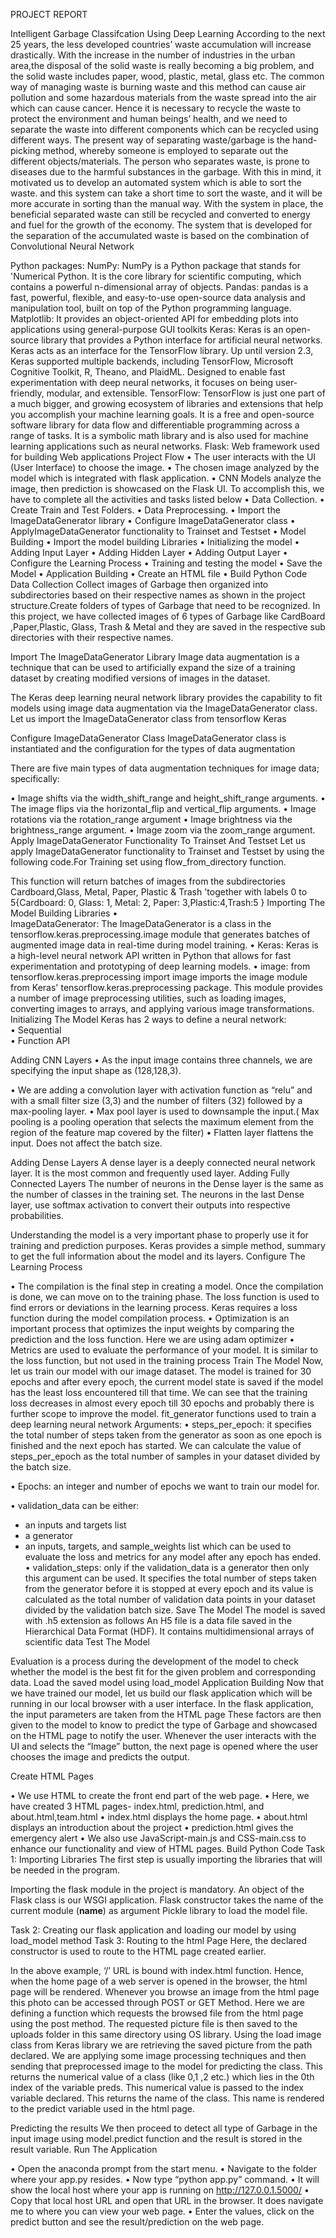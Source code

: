 PROJECT REPORT

Intelligent Garbage Classifcation Using Deep Learning
According to the next 25 years, the less developed countries’ waste accumulation will increase drastically. With the increase in the number of industries in the urban area,the disposal of the solid waste is really becoming a big problem, and the solid waste includes paper, wood, plastic, metal, glass etc. The common way of managing waste is burning waste and this method can cause air pollution and some hazardous materials from the waste spread into the air which can cause cancer. Hence it is necessary to recycle the waste to protect the environment and human beings’ health, and we need to separate the waste into different components which can be recycled using different ways.
The present way of separating waste/garbage is the hand-picking method, whereby someone is employed to separate out the different objects/materials. The person who separates waste, is prone to diseases due to the harmful substances in the garbage. With this in mind, it motivated us to develop an automated system which is able to sort the waste. and this system can take a short time to sort the waste, and it will be more accurate in sorting than the manual way. With the system in place, the beneficial separated waste can still be recycled and converted to energy and fuel for the growth of the economy. The system that is developed for the separation of the accumulated waste is based on the combination of Convolutional Neural Network


Python packages:
NumPy: NumPy is a Python package that stands for 'Numerical Python. It is the core library for scientific computing, which contains a powerful n-dimensional array of objects.
Pandas: pandas is a fast, powerful, flexible, and easy-to-use open-source data analysis and manipulation tool, built on top of the Python programming language. 
Matplotlib: It provides an object-oriented API for embedding plots into applications using general-purpose GUI toolkits
Keras: Keras is an open-source library that provides a Python interface for artificial neural networks. Keras acts as an interface for the TensorFlow library. Up until version 2.3, Keras supported multiple backends, including TensorFlow, Microsoft Cognitive Toolkit, R, Theano, and PlaidML. Designed to enable fast experimentation with deep neural networks, it focuses on being user-friendly, modular, and extensible.
TensorFlow: TensorFlow is just one part of a much bigger, and growing ecosystem of libraries and extensions that help you accomplish your machine learning goals. It is a free and open-source software library for data flow and differentiable programming across a range of tasks. It is a symbolic math library and is also used for machine learning applications such as neural networks.
Flask: Web framework used for building Web applications
Project Flow
•	The user interacts with the UI (User Interface) to choose the image.
•	The chosen image analyzed by the model which is integrated with flask application.
•	CNN Models analyze the image, then prediction is showcased on the Flask UI.
To accomplish this, we have to complete all the activities and tasks listed below
•	Data Collection.
•	Create Train and Test Folders.
•	Data Preprocessing.
•	Import the ImageDataGenerator library
•	Configure ImageDataGenerator class
•	ApplyImageDataGenerator functionality to Trainset and Testset
•	Model Building
•	Import the model building Libraries
•	Initializing the model
•	Adding Input Layer
•	Adding Hidden Layer
•	Adding Output Layer
•	Configure the Learning Process
•	Training and testing the model
•	Save the Model
•	Application Building
•	Create an HTML file
•	Build Python Code
Data Collection
Collect images of Garbage then organized into subdirectories based on their respective names as shown in the project structure.Create folders of types of Garbage that need to be recognized. 
In this project, we have collected images of 6 types of Garbage like CardBoard ,Paper,Plastic,
Glass, Trash & Metal and they are saved in the respective sub directories with their respective
names.

Import The ImageDataGenerator Library
Image data augmentation is a technique that can be used to artificially expand the size of a training dataset by creating modified versions of images in the dataset.


The Keras deep learning neural network library provides the capability to fit models using image data augmentation via the ImageDataGenerator class.
Let us import the ImageDataGenerator class from tensorflow Keras

Configure ImageDataGenerator Class
ImageDataGenerator class is instantiated and the configuration for the types of data augmentation


There are five main types of data augmentation techniques for image data; specifically:


•	Image shifts via the width_shift_range and height_shift_range arguments.
•	The image flips via the horizontal_flip and vertical_flip arguments.
•	Image rotations via the rotation_range argument
•	Image brightness via the brightness_range argument.
•	Image zoom via the zoom_range argument.
Apply ImageDataGenerator Functionality To Trainset And Testset
Let us apply ImageDataGenerator functionality to Trainset and Testset by using the following code.For Training set using flow_from_directory function.


This function will return batches of images from the subdirectories Cardboard,Glass, Metal, Paper, Plastic & Trash 'together with labels 0 to 5{Cardboard: 0, Glass: 1, Metal: 2, Paper: 3,Plastic:4,Trash:5 }
Importing The Model Building Libraries
•	
ImageDataGenerator: The ImageDataGenerator is a class in the tensorflow.keras.preprocessing.image module that generates batches of augmented image data in real-time during model training.
•	Keras: Keras is a high-level neural network API written in Python that allows for fast experimentation and prototyping of deep learning models.
•	image: from tensorflow.keras.preprocessing import image imports the image module from Keras' tensorflow.keras.preprocessing package. This module provides a number of image preprocessing utilities, such as loading images, converting images to arrays, and applying various image transformations.
Initializing The Model
Keras has 2 ways to define a neural network:  
•	Sequential  
•	Function API

Adding CNN Layers
•	As the input image contains three channels, we are specifying the input shape as (128,128,3).


•	We are adding a convolution layer with activation function as “relu” and 
with a small filter size (3,3) and the number of filters (32) followed by a max-pooling layer.
•	Max pool layer is used to downsample the input.( Max pooling is a pooling operation that selects the maximum element from the region of the feature map covered by the filter)
•	Flatten layer flattens the input. Does not affect the batch size.

Adding Dense Layers
A dense layer is a deeply connected neural network layer. It is the most common and frequently used layer.
Adding Fully Connected Layers
The number of neurons in the Dense layer is the same as the number of classes in the training set. The neurons in the last Dense layer, use softmax activation to convert their outputs into respective probabilities. 


Understanding the model is a very important phase to properly use it for training and prediction purposes. Keras provides a simple method, summary to get the full information about the model and its layers.
Configure The Learning Process


•	The compilation is the final step in creating a model. Once the compilation is done, we can move on to the training phase. The loss function is used to find errors or deviations in the learning process. Keras requires a loss function during the model compilation process.
•	Optimization is an important process that optimizes the input weights by comparing the prediction and the loss function. Here we are using adam optimizer
•	Metrics are used to evaluate the performance of your model. It is similar to the loss function, but not used in the training process
Train The Model
Now, let us train our model with our image dataset. The model is trained for 30 epochs and after every epoch, the current model state is saved if the model has the least loss encountered till that time. We can see that the training loss decreases in almost every epoch till 30 epochs and probably there is further scope to improve the model.
fit_generator functions used to train a deep learning neural network
Arguments:
•	steps_per_epoch: it specifies the total number of steps taken from the generator as soon as one epoch is finished and the next epoch has started. We can calculate the value of     steps_per_epoch as the total number of samples in your dataset divided by the batch size.


•	Epochs: an integer and number of epochs we want to train our model for.


•	validation_data can be either:
- an inputs and targets list
- a generator
- an inputs, targets, and sample_weights list which can be used to evaluate the loss and metrics for any model after any epoch has ended.
•	validation_steps: only if the validation_data is a generator then only this argument can be used. It specifies the total number of steps taken from the generator before it is  stopped at every epoch and its value is calculated as the total number of validation data points in your dataset divided by the validation batch size.
Save The Model
The model is saved with .h5 extension as follows 
An H5 file is a data file saved in the Hierarchical Data Format (HDF). It contains multidimensional arrays of scientific data
Test The Model


Evaluation is a process during the development of the model to check whether the model is the best fit for the given problem and corresponding data.
Load the saved model using load_model
Application Building
Now that we have trained our model, let us build our flask application which will be running in our local browser with a user interface.
In the flask application, the input parameters are taken from the HTML page These factors are then given to the model to know to predict the type of Garbage and showcased on the HTML page to notify the user. Whenever the user interacts with the UI and selects the “Image” button, the next page is opened where the user chooses the image and predicts the output.

Create HTML Pages

•	We use HTML to create the front end part of the web page. 
•	Here, we  have created 3 HTML pages- index.html, prediction.html, and about.html,team.html
•	index.html displays the home page.
•	about.html displays an introduction about the project
•	prediction.html gives the emergency alert
•	We also use JavaScript-main.js and CSS-main.css to enhance our functionality and view of HTML pages. 
Build Python Code
Task 1: Importing Libraries
The first step is usually importing the libraries that will be needed in the program.

Importing the flask module in the project is mandatory. An object of the Flask class is our WSGI application. Flask constructor takes the name of the current module (__name__) as argument Pickle library to load the model file.


Task 2: Creating our flask application and loading our model by using load_model method
Task 3: Routing to the html Page
Here, the declared constructor is used to route to the HTML page created earlier.

In the above example, ‘/’ URL is bound with index.html function. Hence, when the home page of a web server is opened in the browser, the html page will be rendered. Whenever you browse an image from the html page this photo can be accessed through POST or GET Method.
Here we are defining a function which requests the browsed file from the html page using the post method. The requested picture file is then saved to the uploads folder in this same directory using OS library. Using the load image class from Keras library we are retrieving the saved picture from the path declared. We are applying some image processing techniques and then sending that preprocessed image to the model for predicting the class. This returns the numerical value of a class (like 0,1 ,2 etc.) which lies in the 0th index of the variable preds. This numerical value is passed to the index variable declared. This returns the name of the class. This name is rendered to the predict variable used in the html page.


Predicting the results
We then proceed to detect all type of Garbage in the input image using model.predict function and the result is stored in the result variable.
Run The Application

•	Open the anaconda prompt from the start menu.
•	Navigate to the folder where your app.py resides.
•	Now type “python app.py” command.
•	It will show the local host where your app is running on http://127.0.0.1.5000/
•	Copy that local host URL and open that URL in the browser. It does navigate me to where you can view your web page.
•	Enter the values, click on the predict button and see the result/prediction on the web page.





